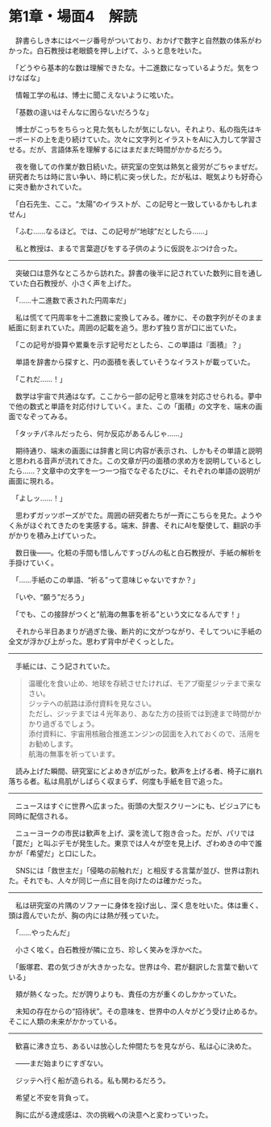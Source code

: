
# 第1章・場面4　解読

　辞書らしき本にはページ番号がついており、おかげで数字と自然数の体系がわかった。白石教授は老眼鏡を押し上げて、ふぅと息を吐いた。

　「どうやら基本的な数は理解できたな。十二進数になっているようだ。気をつけなばな」

　情報工学の私は、博士に聞こえないように呟いた。

　「基数の違いはそんなに困らないだろうな」

　博士がこっちをちらっと見た気もしたが気にしない。それより、私の指先はキーボードの上を走り続けていた。次々に文字列とイラストをAIに入力して学習させる。だが、言語体系を理解するにはまだまだ時間がかかるだろう。

　夜を徹しての作業が数日続いた。研究室の空気は熱気と疲労がごちゃまぜだ。研究者たちは時に言い争い、時に机に突っ伏した。だが私は、眠気よりも好奇心に突き動かされていた。

　「白石先生、ここ。“太陽”のイラストが、この記号と一致しているかもしれません」

　「ふむ……なるほど。では、この記号が“地球”だとしたら……」

　私と教授は、まるで言葉遊びをする子供のように仮説をぶつけ合った。

---

　突破口は意外なところから訪れた。辞書の後半に記されていた数列に目を通していた白石教授が、小さく声を上げた。

　「……十二進数で表された円周率だ」

　私は慌てて円周率を十二進数に変換してみる。確かに、その数字列がそのまま紙面に刻まれていた。周囲の記載を追う。思わず独り言が口に出ていた。

　「この記号が掛算や累乗を示す記号だとしたら、この単語は『面積』？」

　単語を辞書から探すと、円の面積を表していそうなイラストが載っていた。

　「これだ……！」

　数学は宇宙で共通はなず。ここから一部の記号と意味を対応させられる。夢中で他の数式と単語を対応付けしていく。また、この「面積」の文字を、端末の画面でなぞってみる。

　「タッチパネルだったら、何か反応があるんじゃ……」

　期待通り、端末の画面には辞書と同じ内容が表示され、しかもその単語と説明と思われる音声が流れてきた。この文章が円の面積の求め方を説明しているとしたら……？文章中の文字を一つ一つ指でなぞるたびに、それぞれの単語の説明が画面に現れる。

　「よしッ……！」

　思わずガッツポーズがでた。周囲の研究者たちが一斉にこちらを見た。ようやく糸がほぐれてきたのを実感する。端末、辞書、それにAIを駆使して、翻訳の手がかりを積み上げていった。

　数日後――。化粧の手間も惜しんですっぴんの私と白石教授が、手紙の解析を手掛けていく。

　「……手紙のこの単語、“祈る”って意味じゃないですか？」

　「いや、“願う”だろう」

　「でも、この接辞がつくと“航海の無事を祈る”という文になるんです！」

　それから半日あまりが過ぎた後、断片的に文がつながり、そしてついに手紙の全文が浮かび上がった。思わず背中がぞくっとした。

---

　手紙には、こう記されていた。

> 温暖化を食い止め、地球を存続させたければ、モアブ衛星ジッテまで来なさい。  
> ジッテへの航路は添付資料を見なさい。  
> ただし、ジッテまでは４光年あり、あなた方の技術では到達まで時間がかかり過ぎるでしょう。  
> 添付資料に、宇宙用核融合推進エンジンの図面を入れておくので、活用をお勧めします。  
> 航海の無事を祈っています。

　読み上げた瞬間、研究室にどよめきが広がった。歓声を上げる者、椅子に崩れ落ちる者。私は鳥肌がしばらく収まらず、何度も手紙を目で追った。

---

　ニュースはすぐに世界へ広まった。街頭の大型スクリーンにも、ビジュアにも同時に配信される。

　ニューヨークの市民は歓声を上げ、涙を流して抱き合った。だが、パリでは「罠だ」と叫ぶデモが発生した。東京では人々が空を見上げ、ざわめきの中で誰かが「希望だ」と口にした。

　SNSには「救世主だ」「侵略の前触れだ」と相反する言葉が並び、世界は割れた。それでも、人々が同じ一点に目を向けたのは確かだった。

---

　私は研究室の片隅のソファーに身体を投げ出し、深く息を吐いた。体は重く、頭は霞んでいたが、胸の内には熱が残っていた。

　「……やったんだ」

　小さく呟く。白石教授が隣に立ち、珍しく笑みを浮かべた。

　「飯塚君、君の気づきが大きかったな。世界は今、君が翻訳した言葉で動いている」

　頬が熱くなった。だが誇りよりも、責任の方が重くのしかかっていた。

　未知の存在からの“招待状”。その意味を、世界中の人々がどう受け止めるか。そこに人類の未来がかかっている。

---

　歓喜に沸き立ち、あるいは放心した仲間たちを見ながら、私は心に決めた。

　――まだ始まりにすぎない。

　ジッテへ行く船が造られる。私も関わるだろう。

　希望と不安を背負って。

　胸に広がる達成感は、次の挑戦への決意へと変わっていった。
